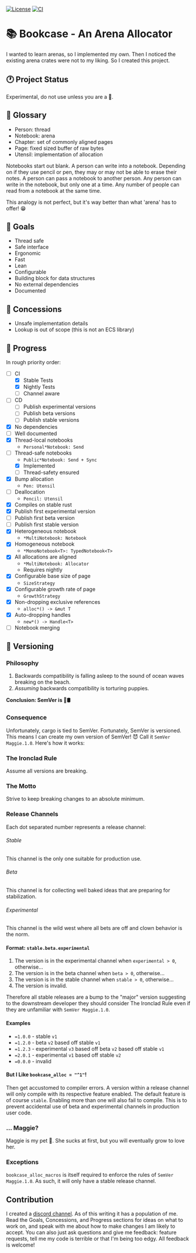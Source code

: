 [![License](https://img.shields.io/badge/License-Apache_2.0-blue.svg)](https://github.com/Wopple/bookcase-rs/blob/main/LICENSE.md)
[![CI](https://github.com/Wopple/bookcase-rs/actions/workflows/ci.yaml/badge.svg?branch=main)](https://github.com/Wopple/bookcase-rs/actions/workflows/ci.yaml)

# 📚 Bookcase - An Arena Allocator

I wanted to learn arenas, so I implemented my own. Then I noticed the existing arena crates were not
to my liking. So I created this project.

## 🕐 Project Status

Experimental, do not use unless you are a 🤡.

## 📖 Glossary

- Person: thread
- Notebook: arena
- Chapter: set of commonly aligned pages
- Page: fixed sized buffer of raw bytes
- Utensil: implementation of allocation

Notebooks start out blank. A person can write into a notebook. Depending on if they use pencil or
pen, they may or may not be able to erase their notes. A person can pass a notebook to another
person. Any person can write in the notebook, but only one at a time. Any number of people can read
from a notebook at the same time.

This analogy is not perfect, but it's way better than what 'arena' has to offer! 😁

## 🎯 Goals

- Thread safe
- Safe interface
- Ergonomic
- Fast
- Lean
- Configurable
- Building block for data structures
- No external dependencies
- Documented

## 🚫 Concessions

- Unsafe implementation details
- Lookup is out of scope (this is not an ECS library)

## 🚀 Progress

In rough priority order:

- [ ] CI
  - [x] Stable Tests
  - [x] Nightly Tests
  - [ ] Channel aware
- [ ] CD
  - [ ] Publish experimental versions
  - [ ] Publish beta versions
  - [ ] Publish stable versions
- [x] No dependencies
- [ ] Well documented
- [x] Thread-local notebooks
  - `Personal*Notebook: Send`
- [ ] Thread-safe notebooks
  - `Public*Notebook: Send + Sync`
  - [x] Implemented
  - [ ] Thread-safety ensured
- [x] Bump allocation
  - `Pen: Utensil`
- [ ] Deallocation
  - `Pencil: Utensil`
- [x] Compiles on stable rust
- [x] Publish first experimental version
- [ ] Publish first beta version
- [ ] Publish first stable version
- [x] Heterogeneous notebook
  - `*MultiNotebook: Notebook`
- [x] Homogeneous notebook
  - `*MonoNotebook<T>: TypedNotebook<T>`
- [x] All allocations are aligned
  - `*MultiNotebook: Allocator`
  - Requires nightly
- [x] Configurable base size of page
  - `SizeStrategy`
- [x] Configurable growth rate of page
  - `GrowthStrategy`
- [x] Non-dropping exclusive references
  - `alloc*() -> &mut T`
- [x] Auto-dropping handles
  - `new*() -> Handle<T>`
- [ ] Notebook merging

## 🌳 Versioning

### Philosophy

1. Backwards compatibility is falling asleep to the sound of ocean waves breaking on the beach.
2. *Assuming* backwards compatibility is torturing puppies.

**Conclusion: SemVer is 🐍🛢**

### Consequence

Unfortunately, cargo is tied to SemVer. Fortunately, SemVer is versioned. This means I can create my
own version of SemVer! 😈 Call it `SemVer Maggie.1.0`. Here's how it works:

### The Ironclad Rule

Assume all versions are breaking.

### The Motto

Strive to keep breaking changes to an absolute minimum.

### Release Channels

Each dot separated number represents a release channel:

###### Stable

This channel is the only one suitable for production use.

###### Beta

This channel is for collecting well baked ideas that are preparing for stabilization.

###### Experimental

This channel is the wild west where all bets are off and clown behavior is the norm.

#### Format: `stable.beta.experimental`

1. The version is in the experimental channel when `experimental > 0`, otherwise...
2. The version is in the beta channel when `beta > 0`, otherwise...
3. The version is in the stable channel when `stable > 0`, otherwise...
4. The version is invalid.

Therefore all stable releases are a bump to the "major" version suggesting to the downstream
developer they should consider The Ironclad Rule even if they are unfamiliar
with `SemVer Maggie.1.0`.

#### Examples

- `=1.0.0` - stable `v1`
- `=1.2.0` - beta `v2` based off stable `v1`
- `=1.2.3` - experimental `v3` based off beta `v2` based off stable `v1`
- `=2.0.1` - experimental `v1` based off stable `v2`
- `=0.0.0` - invalid

#### But I Like `bookcase_alloc = "^1"`!

Then get accustomed to compiler errors. A version within a release channel will only compile with
its respective feature enabled. The default feature is of course `stable`. Enabling more than one
will also fail to compile. This is to prevent accidental use of beta and experimental channels in
production user code.

### ... Maggie?

Maggie is my pet 🐷. She sucks at first, but you will eventually grow to love her.

### Exceptions

`bookcase_alloc_macros` is itself required to enforce the rules of `SemVer Maggie.1.0`. As such, it
will only have a stable release channel.

## Contribution

I created a [discord channel](https://discord.gg/VNjUtBh4UB). As of this writing it has a population
of me. Read the Goals, Concessions, and Progress sections for ideas on what to work on, and speak
with me about how to make changes I am likely to accept. You can also just ask questions and give me
feedback: feature requests, tell me my code is terrible or that I'm being too edgy. All feedback is
welcome!
